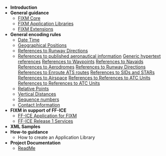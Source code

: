 - **Introduction**
- **General guidance**
  - [FIXM Core](general-guidance/Understanding-FIXM-Core.md)
  - [FIXM Application Libraries](general-guidance/Understanding-FIXM-Applications.md)
  - [FIXM Extensions](general-guidance/Understanding-FIXM-Extensions.md)
- **General encoding rules**
  - [Date Time](general-encoding-rules/Encoding-Date-Time.md)
  - [Geographical Positions](general-encoding-rules/Encoding-Geographical-positions.md)
  - [References to Runway Directions](general-encoding-rules/Encoding-references-to-Runway-Directions.md)
  - [References to published aeronautical information](general-encoding-rules/References-to-published-aeronautical-information.md)
    [Generic hypertext references](general-encoding-rules/Generic-hypertext-references.md)
    [References to Waypoints](general-encoding-rules/Encoding-references-to-Waypoints.md)
    [References to Navaids](general-encoding-rules/Encoding-references-to-Navaids.md)
    [References to Aerodromes](general-encoding-rules/Encoding-references-to-Aerodromes.md)
    [References to Runway Directions](general-encoding-rules/Encoding-references-to-Runway-Directions.md)
    [References to Enroute ATS routes](general-encoding-rules/Encoding-references-to-(Enroute)-ATS-routes.md)
    [References to SIDs and STARs](general-encoding-rules/Encoding-references-to-SIDs-and-STARs.md)
    [References to Airspace](general-encoding-rules/Encoding-references-to-Airspace.md)
    [References to References to ATC Units](general-encoding-rules/Encoding-references-to-References-to-(ATC)-Units.md)
    [References to References to ATC Units](general-encoding-rules/Encoding-references-to-References-to-(ATC)-Units.md)
  - [Relative Points](general-encoding-rules/Encoding-Relative-Points.md)
  - [Vertical Distances](general-encoding-rules/Encoding-Vertical-Distances.md)
  - [Sequence numbers](general-encoding-rules/Encoding-Sequence-numbers.md)
  - [Contact Information](general-encoding-rules/Encoding-Contact-Information.md)
- **FIXM in support of FF-ICE**
  - [FF-ICE Application for FIXM](understanding/Understanding-the-FFICE-Application-for-FIXM.md)
  - [FF-ICE Release 1 Services](understanding/The-FFICE-Release-1-Services.md)
- **XML Samples**
- **How-to guidance**
  - How to create an Application Library
- **Project Documentation**
  - [ReadMe](https://github.com/fgraciani/testingdocsify)
